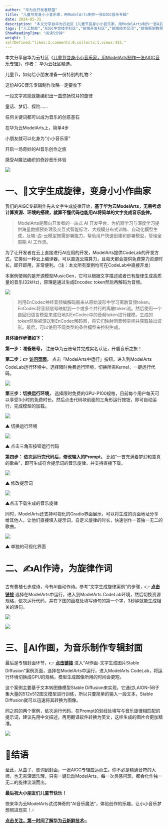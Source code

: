 ```yaml
---
author: "华为云开发者联盟"
title: "儿童节变身小小音乐家，用ModelArts制作一张AIGC音乐专辑"
date: 2024-05-31
description: "本文分享自华为云社区《儿童节变身小小音乐家，用ModelArts制作一张AIGC音乐专辑》，文字秒变旋律，开启你的AIGC音乐创作旅程。"
tags: ["人工智能","AIGC中文技术社区","前端开发社区","前端技术交流","前端框架教程","JavaScript 学习资源","CSS 技巧与最佳实践","HTML5 最新动态","前端工程师职业发展","开源前端项目","前端技术趋势"]
ShowReadingTime: "阅读5分钟"
weight: 1
selfDefined:"likes:3,comments:0,collects:1,views:433,"
---
```

本文分享自华为云社区《[儿童节变身小小音乐家，用ModelArts制作一张AIGC音乐专辑](https://link.juejin.cn?target=https%3A%2F%2Fbbs.huaweicloud.com%2Fblogs%2F428305%3Futm_source%3Djuejin%26utm_medium%3Dbbs-ex%26utm_campaign%3Dother%26utm_content%3Dcontent "https://bbs.huaweicloud.com/blogs/428305?utm_source=juejin&utm_medium=bbs-ex&utm_campaign=other&utm_content=content")》，作者： 华为云社区精选。

儿童节，如何给小朋友准备一份特别的礼物？

这份AIGC音乐专辑制作攻略一定要收下

一段文字灵感就能编织出一曲悠扬悦耳的旋律

童话、梦幻、探险……

任何关键词都可以成为音乐的创意基石

在华为云ModelArts上，简单4步

小朋友就可以化身为“小小音乐家”

开启一场奇妙的AI音乐创作之旅

感受AI魔法编织的奇妙音乐体验

![](/images/jueJin/4a248847dd9848f.png)

一、🎵文字生成旋律，变身小小作曲家
==================

我们的AIGC专辑制作先从文字生成旋律开始，**基于华为云ModelArts，无需考虑计算资源、环境的搭建，就算不懂代码也能用AI将简单的文字变成音乐旋律。**

> ModelArts是面向开发者的一站式 AI 开发平台，为机器学习与深度学习提供海量数据预处理及交互式智能标注、大规模分布式训练、自动化模型生成，及端-边-云模型按需部署能力，帮助用户快速创建和部署模型，管理全周期 AI 工作流。

为了让开发者在云上直接进行AI应用的开发，ModelArts提供CodeLab的开发方式，它类似一种云上编译器，可以直连云端算力，且每天都会提供免费算力资源时长，即开即用，非常便利。（注：本文所有案例均可在CodeLab中直接开发）

本案例使用的是开源模型MusicGen，它可以根据文字描述或者已有旋律生成高质量的音乐(32kHz)，原理是通过生成Encodec token然后再解码为音频。

![](/images/jueJin/fce6392e7584426.png)

> 利用EnCodec神经音频编解码器来从原始波形中学习离散音频token。EnCodec将音频信号映射到一个或多个并行的离散token流。然后使用一个自回归语言模型来递归地对EnCodec中的音频token进行建模。生成的token然后被馈送到EnCodec解码器，将它们映射回音频空间并获取输出波形。最后，可以使用不同类型的条件模型来控制生成。

**具体操作步骤如下：**

**第一步：准备账号，** 注册华为云账号并完成实名认证，开启音乐之旅！

**第二步：👉 [**访问页面**](https://link.juejin.cn?target=https%3A%2F%2Fpangu.huaweicloud.com%2Fgallery%2Fasset-detail.html%3Fid%3D37d01266-5762-463a-8cba-d3a394f19666 "https://pangu.huaweicloud.com/gallery/asset-detail.html?id=37d01266-5762-463a-8cba-d3a394f19666")，** 点击「ModelArts中运行」按钮，进入到ModelArts CodeLab运行环境中。选择限时免费运行环境，切换所需Kernel，一键运行代码。

![](/images/jueJin/df81a8fd5b4a413.png)

**第三步：切换运行环境，** 选择限时免费的GPU-P100规格，目前每个用户每天可以享受3小时的免费时长。然后点击代码块前面的三角形运行按钮，即可自动运行，完成模型的加载。

![](/images/jueJin/95ad1a6817d8426.png)

▲ 切换运行环境

![](/images/jueJin/d3fb52498332463.png)

▲ 点击三角形按钮运行代码

**第四步： 依次运行完代码后，修改输入的Prompt，** 比如“一首充满着梦幻和童真的歌曲”，即可生成符合提示词的音乐旋律，并支持直接下载。

![](/images/jueJin/fbff5963969e494.png)

▲ 修改提示词

![](/images/jueJin/15be47ad07824cd.png)

▲点击下载生成的音乐旋律

同时，ModelArts还支持可视化的Gradio界面展示，可以将生成的页面地址分享给其他人，让他们直接填入提示词，自定义旋律的时长，快速创作一首独一无二的歌曲。

![](/images/jueJin/b98802cf329441c.png)

▲ 单独的可视化界面

二、✍️AI作诗，为旋律作词
==============

古有曹植七步成诗，今有AI自动作诗。参考“文字生成旋律案例”的步骤，👉 [**点击链接**](https://link.juejin.cn?target=https%3A%2F%2Fpangu.huaweicloud.com%2Fgallery%2Fasset-detail.html%3Fid%3D9519401d-e3df-4ca3-91e2-98bf4220f877 "https://pangu.huaweicloud.com/gallery/asset-detail.html?id=9519401d-e3df-4ca3-91e2-98bf4220f877") 选择在ModelArts中运行，进入到ModelArts CodeLab环境，然后切换资源规格，依次运行代码，并在下图的画框处填写诗句的第一个字，3秒钟就能生成相关的诗句。

![](/images/jueJin/b81c50166b5a432.png)

![](/images/jueJin/f194aa4b788346e.png)

三、🎨AI作画，为音乐制作专辑封面
==================

最后是专辑封面环节，👉 [**点击链接**](https://link.juejin.cn?target=https%3A%2F%2Fpangu.huaweicloud.com%2Fgallery%2Fasset-detail.html%3Fid%3D03aab198-dc21-4974-ab33-352e9f56939c "https://pangu.huaweicloud.com/gallery/asset-detail.html?id=03aab198-dc21-4974-ab33-352e9f56939c") 进入“AI作画-文字生成图片Stable Diffusion”案例页面，选择在ModelArts中运行，进入ModelArts CodeLab，将运行环境切换成GPU的规格，模型生成图像所用的时间会更短。

这个案例主要基于文本转图像模型Stable Diffusion来实现，它通过LAION-5B子集大量的512x512图文模型进行训练，所以只要简单的输入一段文本，Stable Diffusion就可以迅速将其转换为图像。

同之前的两个案例，依次运行代码，在Prompt的划线处填写与音乐旋律相匹配的提示词，建议先用中文描述，再用翻译软件转换为英文，这样生成的图片会更加精准。

![](/images/jueJin/97f9983cfae74c6.png)

🎹结语
====

至此，从曲子、歌词到封面，一张AIGC专辑应运而生。你不必是精通音符的大师，也无需深谙乐理，只需一键启动ModelArts，每一次灵感闪现，都会化作独一无二的旋律流淌而出。

**最后祝大小朋友们儿童节快乐！**

快来华为云ModelArts试试神奇的“AI音乐魔法”，体验创作的乐趣，让小小音乐梦想照进现实！🎶

[**点击关注，第一时间了解华为云新鲜技术~**](https://link.juejin.cn?target=https%3A%2F%2Fbbs.huaweicloud.com%2Fblogs%3Futm_source%3Djuejin%26utm_medium%3Dbbs-ex%26utm_campaign%3Dother%26utm_content%3Dcontent "https://bbs.huaweicloud.com/blogs?utm_source=juejin&utm_medium=bbs-ex&utm_campaign=other&utm_content=content")